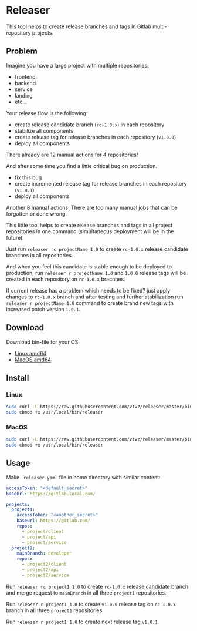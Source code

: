 # Releaser 

This tool helps to create release branches and tags in Gitlab multi-repository projects.

## Problem

Imagine you have a large project with multiple repositories:

- frontend
- backend
- service
- landing
- etc...

Your release flow is the following:

- create release candidate branch (`rc-1.0.x`) in each repository
- stabilize all components
- create release tag for release branches in each repository (`v1.0.0`)
- deploy all components

There already are 12 manual actions for 4 repositories!

And after some time you find a little critical bug on production.

- fix this bug
- create incremented release tag for release branches in each repository (`v1.0.1`)
- deploy all components

Another 8 manual actions. There are too many manual jobs that can be forgotten or done wrong.

This little tool helps to create release branches and tags in all project repositories in one command (simultaneous deployment will be in the future).

Just run `releaser rc projectName 1.0` to create `rc-1.0.x` release candidate branches in all repositories.

And when you feel this candidate is stable enough to be deployed to production, run `releaser r projectName 1.0` and `1.0.0` release tags will be created in each repository on `rc-1.0.x` bracnhes.

If current release has a problem which needs to be fixed? just apply changes to `rc-1.0.x` branch and after testing and further stabilization run `releaser r projectName 1.0` command to create brand new tags with increased patch version `1.0.1`.

## Download

Download bin-file for your OS:
- [Linux amd64](./bin/releaser-linux-amd64)
- [MacOS amd64](./bin/releaser-darwin-amd64)

## Install
### Linux
```bash
sudo curl -L https://raw.githubusercontent.com/vtvz/releaser/master/bin/releaser-linux-amd64 -o /usr/local/bin/releaser
sudo chmod +x /usr/local/bin/releaser
```

### MacOS
```bash
sudo curl -L https://raw.githubusercontent.com/vtvz/releaser/master/bin/releaser-darwin-amd64 -o /usr/local/bin/releaser
sudo chmod +x /usr/local/bin/releaser
```

## Usage

Make `.releaser.yaml` file in home directory with similar content:

```yaml
accessToken: "<default_secret>"
baseUrl: https://gitlab.local.com/

projects:
  project1:
    accessToken: "<another_secret>"
    baseUrl: https://gitlab.com/
    repos:
      - project/client
      - project/api
      - project/service
  project2:
    mainBranch: developer
    repos:
      - project2/client
      - project2/api
      - project2/service

```

Run `releaser rc project1 1.0` to create `rc-1.0.x` release candidate branch and merge request to `mainBranch` in all three `project1` repositories.

Run `releaser r project1 1.0` to create `v1.0.0` release tag on `rc-1.0.x` branch in all three `project1` repositories.

Run `releaser r project1 1.0` to create next release tag `v1.0.1`
